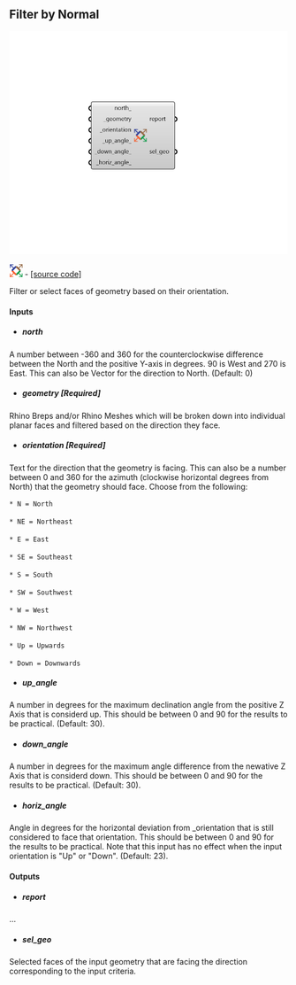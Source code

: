 ## Filter by Normal

![](../../images/components/Filter_by_Normal.png)

![](../../images/icons/Filter_by_Normal.png) - [[source code]](https://github.com/ladybug-tools/ladybug-grasshopper/blob/master/ladybug_grasshopper/src//LB%20Filter%20by%20Normal.py)


Filter or select faces of geometry based on their orientation. 

#### Inputs
* ##### north 
A number between -360 and 360 for the counterclockwise difference between the North and the positive Y-axis in degrees. 90 is West and 270 is East. This can also be Vector for the direction to North. (Default: 0) 
* ##### geometry [Required]
Rhino Breps and/or Rhino Meshes which will be broken down into individual planar faces and filtered based on the direction they face. 
* ##### orientation [Required]
Text for the direction that the geometry is facing. This can also be a number between 0 and 360 for the azimuth (clockwise horizontal degrees from North) that the geometry should face. Choose from the following: 


    * N = North

    * NE = Northeast

    * E = East

    * SE = Southeast

    * S = South

    * SW = Southwest

    * W = West

    * NW = Northwest

    * Up = Upwards

    * Down = Downwards
* ##### up_angle 
A number in degrees for the maximum declination angle from the positive Z Axis that is considerd up. This should be between 0 and 90 for the results to be practical. (Default: 30). 
* ##### down_angle 
A number in degrees for the maximum angle difference from the newative Z Axis that is considerd down. This should be between 0 and 90 for the results to be practical. (Default: 30). 
* ##### horiz_angle 
Angle in degrees for the horizontal deviation from _orientation that is still considered to face that orientation. This should be between 0 and 90 for the results to be practical. Note that this input has no effect when the input orientation is "Up" or "Down". (Default: 23). 

#### Outputs
* ##### report
... 
* ##### sel_geo
Selected faces of the input geometry that are facing the direction corresponding to the input criteria. 